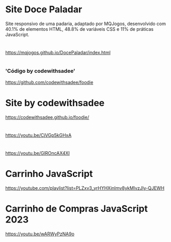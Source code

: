 # Site Doce Paladar
Site responsivo de uma padaria, adaptado por MQJogos,
desenvolvido com 40.1% de elementos HTML, 48.8% de variáveis CSS e 
11% de práticas JavaScript.
#
https://mqjogos.github.io/DocePaladar/index.html
#

### 'Código by codewithsadee'
https://github.com/codewithsadee/foodie
#
# Site by codewithsadee
https://codewithsadee.github.io/foodie/
#

https://youtu.be/CjVGp5kGHxA

#

https://youtu.be/GlROncAX4XI
#
# Carrinho JavaScript
https://youtube.com/playlist?list=PLZxv3_yrHYHXinImv8ykMlvzJly-QJEWH
# Carrinho de Compras JavaScript 2023
https://youtu.be/wARWyPzNA9o
#
#
